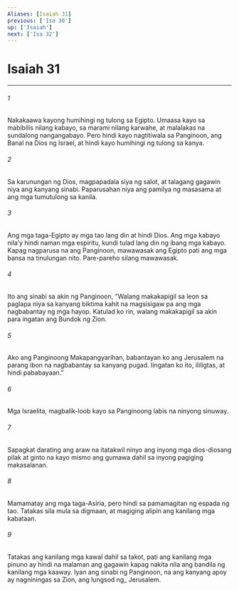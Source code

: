 ```yaml
---
Aliases: [Isaiah 31]
previous: ['Isa 30']
up: ['Isaiah']
next: ['Isa 32']
---
```

# Isaiah 31

***






















###### 1 










Nakakaawa kayong humihingi ng tulong sa Egipto. Umaasa kayo sa mabibilis nilang kabayo, sa marami nilang karwahe, at malalakas na sundalong nangangabayo. Pero hindi kayo nagtitiwala sa Panginoon, ang Banal na Dios ng Israel, at hindi kayo humihingi ng tulong sa kanya. 





















###### 2 










Sa karunungan ng Dios, magpapadala siya ng salot, at talagang gagawin niya ang kanyang sinabi. Paparusahan niya ang pamilya ng masasama at ang mga tumutulong sa kanila. 





















###### 3 










Ang mga taga-Egipto ay mga tao lang din at hindi Dios. Ang mga kabayo nilaʼy hindi naman mga espiritu, kundi tulad lang din ng ibang mga kabayo. Kapag nagparusa na ang Panginoon, mawawasak ang Egipto pati ang mga bansa na tinulungan nito. Pare-pareho silang mawawasak. 





















###### 4 










Ito ang sinabi sa akin ng Panginoon, "Walang makakapigil sa leon sa paglapa niya sa kanyang biktima kahit na magsisigaw pa ang mga nagbabantay ng mga hayop. Katulad ko rin, walang makakapigil sa akin para ingatan ang Bundok ng Zion. 





















###### 5 










Ako ang Panginoong Makapangyarihan, babantayan ko ang Jerusalem na parang ibon na nagbabantay sa kanyang pugad. Iingatan ko ito, ililigtas, at hindi pababayaan." 





















###### 6 










Mga Israelita, magbalik-loob kayo sa Panginoong labis na ninyong sinuway. 





















###### 7 










Sapagkat darating ang araw na itatakwil ninyo ang inyong mga dios-diosang pilak at ginto na kayo mismo ang gumawa dahil sa inyong pagiging makasalanan. 





















###### 8 










Mamamatay ang mga taga-Asiria, pero hindi sa pamamagitan ng espada ng tao. Tatakas sila mula sa digmaan, at magiging alipin ang kanilang mga kabataan. 





















###### 9 










Tatakas ang kanilang mga kawal dahil sa takot, pati ang kanilang mga pinuno ay hindi na malaman ang gagawin kapag nakita nila ang bandila ng kanilang mga kaaway. Iyan ang sinabi ng Panginoon, na ang kanyang apoy ay nagniningas sa Zion, ang lungsod ng_ Jerusalem.
